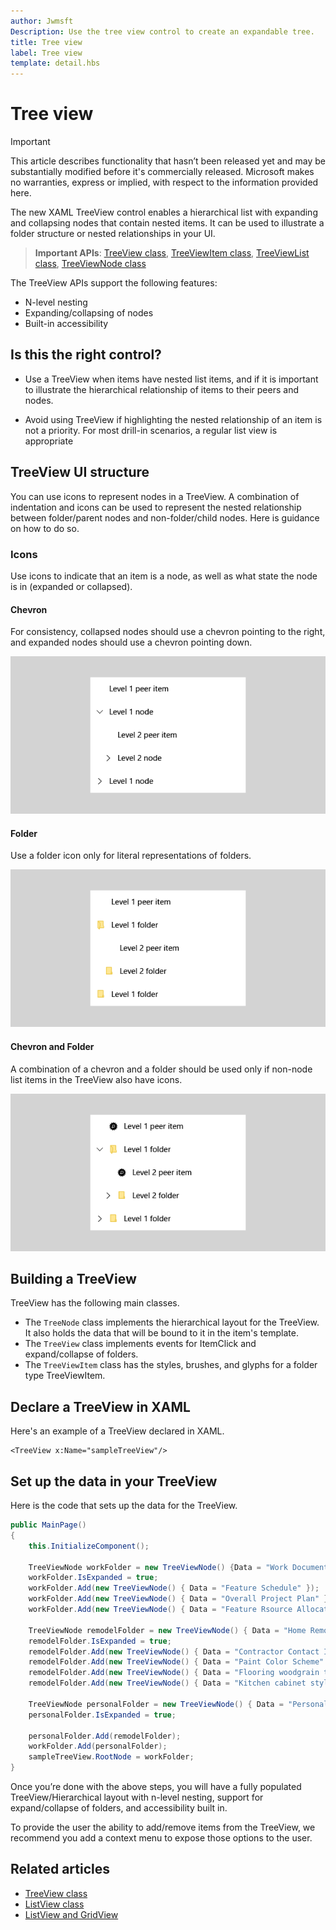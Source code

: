 ```yaml
---
author: Jwmsft
Description: Use the tree view control to create an expandable tree.
title: Tree view
label: Tree view
template: detail.hbs
---
```

# Tree view
<link rel="stylesheet" href="https://az835927.vo.msecnd.net/sites/uwp/Resources/css/custom.css">

> [!IMPORTANT]
> This article describes functionality that hasn’t been released yet and may be substantially modified before it's commercially released. Microsoft makes no warranties, express or implied, with respect to the information provided here.

The new XAML TreeView control enables a hierarchical list with expanding and collapsing nodes that contain nested items. It can be used to illustrate a folder structure or nested relationships in your UI.

> **Important APIs**: [TreeView class](https://docs.microsoft.com/uwp/api/windows.ui.xaml.controls.treeview), [TreeViewItem class](https://docs.microsoft.com/uwp/api/windows.ui.xaml.controls.treeviewitem), [TreeViewList class](https://docs.microsoft.com/uwp/api/windows.ui.xaml.controls.treeviewlist), [TreeViewNode class](https://docs.microsoft.com/uwp/api/windows.ui.xaml.controls.treeviewnode)

The TreeView APIs support the following features:

- N-level nesting
- Expanding/collapsing of nodes
- Built-in accessibility

## Is this the right control?

- Use a TreeView when items have nested list items, and if it is important to illustrate the hierarchical relationship of items to their peers and nodes.

- Avoid using TreeView if highlighting the nested relationship of an item is not a priority. For most drill-in scenarios, a regular list view is appropriate

## TreeView UI structure

You can use icons to represent nodes in a TreeView. A combination of indentation and icons can be used to represent the nested relationship between
folder/parent nodes and non-folder/child nodes. Here is guidance on how to do so.

### Icons

Use icons to indicate that an item is a node, as well as what state the node is in (expanded or collapsed).

#### Chevron

For consistency, collapsed nodes should use a chevron pointing to the right, and expanded nodes should use a chevron pointing down.

![Usage of the Chevron icon in TreeView](images/treeview_chevron.png)

#### Folder

Use a folder icon only for literal representations of folders.

![Usage of the Folder icon in TreeView](images/treeview_folder.png)

#### Chevron and Folder

A combination of a chevron and a folder should be used only if non-node list items in the TreeView also have icons.

![Usage of the Chevron and Folder icons together in a TreeView](images/treeview_chevron_folder.png)

## Building a TreeView

TreeView has the following main classes.

- The `TreeNode` class implements the hierarchical layout for the TreeView. It also holds the data that will be bound to it in the item's template.
- The `TreeView` class implements events for ItemClick and expand/collapse of folders.
- The `TreeViewItem` class has the styles, brushes, and glyphs for a folder type TreeViewItem.

## Declare a TreeView in XAML

Here's an example of a TreeView declared in XAML.

```xaml
<TreeView x:Name="sampleTreeView"/>
```

## Set up the data in your TreeView

Here is the code that sets up the data for the TreeView.

```csharp
public MainPage()
{
    this.InitializeComponent();

    TreeViewNode workFolder = new TreeViewNode() {Data = "Work Documents" };
    workFolder.IsExpanded = true;
    workFolder.Add(new TreeViewNode() { Data = "Feature Schedule" });
    workFolder.Add(new TreeViewNode() { Data = "Overall Project Plan" });
    workFolder.Add(new TreeViewNode() { Data = "Feature Rsource Allocation" });

    TreeViewNode remodelFolder = new TreeViewNode() { Data = "Home Remodel" };
    remodelFolder.IsExpanded = true;
    remodelFolder.Add(new TreeViewNode() { Data = "Contractor Contact Info" });
    remodelFolder.Add(new TreeViewNode() { Data = "Paint Color Scheme" });
    remodelFolder.Add(new TreeViewNode() { Data = "Flooring woodgrain type" });
    remodelFolder.Add(new TreeViewNode() { Data = "Kitchen cabinet style" });

    TreeViewNode personalFolder = new TreeViewNode() { Data = "Personal Documents" };
    personalFolder.IsExpanded = true;

    personalFolder.Add(remodelFolder);
    workFolder.Add(personalFolder);
    sampleTreeView.RootNode = workFolder;
}
```

Once you’re done with the above steps, you will have a fully populated TreeView/Hierarchical layout with n-level nesting, support for expand/collapse of folders, and accessibility built in.

To provide the user the ability to add/remove items from the TreeView, we recommend you add a context menu to expose those options to the user.


## Related articles

- [TreeView class](https://docs.microsoft.com/uwp/api/windows.ui.xaml.controls.treeview)
- [ListView class](https://msdn.microsoft.com/library/windows/apps/windows.ui.xaml.controls.listview.aspx)
- [ListView and GridView](listview-and-gridview.md)
